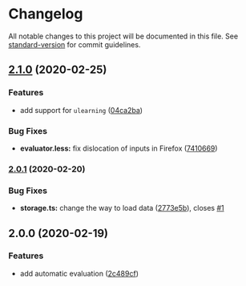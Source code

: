 # Changelog

All notable changes to this project will be documented in this file. See [standard-version](https://github.com/conventional-changelog/standard-version) for commit guidelines.

## [2.1.0](https://github.com/unbyte/mooc-assistant/compare/v2.0.1...v2.1.0) (2020-02-25)


### Features

* add support for `ulearning` ([04ca2ba](https://github.com/unbyte/mooc-assistant/commit/04ca2ba34eb7142fd780fb78e8a5d8af213c19d3))


### Bug Fixes

* **evaluator.less:** fix dislocation of inputs in Firefox ([7410669](https://github.com/unbyte/mooc-assistant/commit/741066925ee46311a98958644319b62e6c40a5e9))

### [2.0.1](https://github.com/unbyte/mooc-assistant/compare/v2.0.0...v2.0.1) (2020-02-20)


### Bug Fixes

* **storage.ts:** change the way to load data ([2773e5b](https://github.com/unbyte/mooc-assistant/commit/2773e5ba15d587c45e99c4bbec8e55e437013add)), closes [#1](https://github.com/unbyte/mooc-assistant/issues/1)

## 2.0.0 (2020-02-19)


### Features

* add automatic evaluation ([2c489cf](https://github.com/unbyte/mooc-assistant/commit/2c489cfa65b39a7cdbf11ee039d341dea50a6081))
